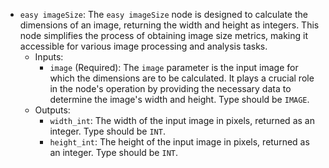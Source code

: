 - `easy imageSize`: The `easy imageSize` node is designed to calculate the dimensions of an image, returning the width and height as integers. This node simplifies the process of obtaining image size metrics, making it accessible for various image processing and analysis tasks.
    - Inputs:
        - `image` (Required): The `image` parameter is the input image for which the dimensions are to be calculated. It plays a crucial role in the node's operation by providing the necessary data to determine the image's width and height. Type should be `IMAGE`.
    - Outputs:
        - `width_int`: The width of the input image in pixels, returned as an integer. Type should be `INT`.
        - `height_int`: The height of the input image in pixels, returned as an integer. Type should be `INT`.
